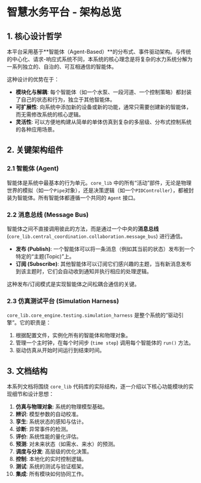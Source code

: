 # 智慧水务平台 - 架构总览

## 1. 核心设计哲学

本平台采用基于**智能体（Agent-Based）**的分布式、事件驱动架构。与传统的中心化、请求-响应式系统不同，本系统的核心理念是将复杂的水力系统分解为一系列独立的、自治的、可互相通信的智能体。

这种设计的优势在于：
*   **模块化与解耦**: 每个智能体（如一个水泵、一段河道、一个控制策略）都封装了自己的状态和行为，独立于其他智能体。
*   **可扩展性**: 向系统中添加新的设备或新的功能，通常只需要创建新的智能体，而无需修改系统的核心逻辑。
*   **灵活性**: 可以方便地构建从简单的单体仿真到复杂的多层级、分布式控制系统的各种应用场景。

## 2. 关键架构组件

### 2.1 智能体 (Agent)

智能体是系统中最基本的行为单元。`core_lib` 中的所有“活动”部件，无论是物理世界的模拟（如一个`Pipe`对象），还是决策逻辑（如一个`PIDController`），都被封装为智能体。所有智能体都遵循一个共同的 `Agent` 接口。

### 2.2 消息总线 (Message Bus)

智能体之间不直接调用彼此的方法，而是通过一个中央的**消息总线** (`core_lib.central_coordination.collaboration.message_bus`) 进行通信。

*   **发布 (Publish)**: 一个智能体可以将一条消息（例如其当前的状态）发布到一个特定的“主题(Topic)”上。
*   **订阅 (Subscribe)**: 其他智能体可以订阅它们感兴趣的主题，当有新消息发布到该主题时，它们会自动收到通知并执行相应的处理逻辑。

这种发布/订阅模式是实现智能体之间松耦合通信的关键。

### 2.3 仿真测试平台 (Simulation Harness)

`core_lib.core_engine.testing.simulation_harness` 是整个系统的“驱动引擎”。它的职责是：
1.  根据配置文件，实例化所有的智能体和物理对象。
2.  管理一个主时钟，在每个时间步 (`time step`) 调用每个智能体的 `run()` 方法。
3.  驱动仿真从开始时间运行到结束时间。

## 3. 文档结构

本系列文档将围绕 `core_lib` 代码库的实际结构，逐一介绍以下核心功能模块的实现细节和设计思想：

1.  **仿真与物理对象**: 系统的物理模型基础。
2.  **辨识**: 模型参数的自动校准。
3.  **孪生**: 系统状态的感知与估计。
4.  **诊断**: 异常事件的检测。
5.  **评价**: 系统性能的量化评估。
6.  **预测**: 对未来状态（如需水、来水）的预测。
7.  **调度与分发**: 高层级的优化决策。
8.  **控制**: 本地化的实时控制逻辑。
9.  **测试**: 系统的测试与验证框架。
10. **集成**: 所有模块如何协同工作。
